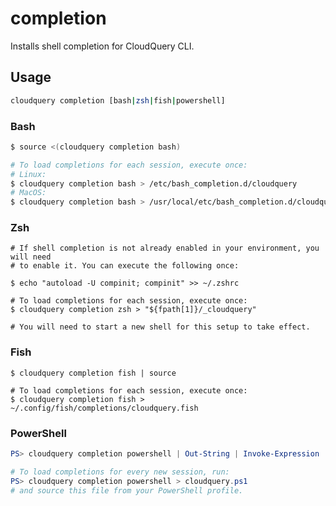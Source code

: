 # completion

Installs shell completion for CloudQuery CLI.

## Usage

```bash
cloudquery completion [bash|zsh|fish|powershell]
```

### Bash

```bash
$ source <(cloudquery completion bash)

# To load completions for each session, execute once:
# Linux:
$ cloudquery completion bash > /etc/bash_completion.d/cloudquery
# MacOS:
$ cloudquery completion bash > /usr/local/etc/bash_completion.d/cloudquery
```

### Zsh

```shell
# If shell completion is not already enabled in your environment, you will need
# to enable it. You can execute the following once:

$ echo "autoload -U compinit; compinit" >> ~/.zshrc

# To load completions for each session, execute once:
$ cloudquery completion zsh > "${fpath[1]}/_cloudquery"

# You will need to start a new shell for this setup to take effect.
```

### Fish

```shell
$ cloudquery completion fish | source

# To load completions for each session, execute once:
$ cloudquery completion fish > ~/.config/fish/completions/cloudquery.fish
```

### PowerShell

```powershell
PS> cloudquery completion powershell | Out-String | Invoke-Expression

# To load completions for every new session, run:
PS> cloudquery completion powershell > cloudquery.ps1
# and source this file from your PowerShell profile.
```
